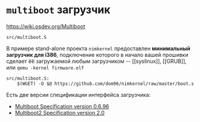 # `multiboot` загрузчик

https://wiki.osdev.org/Multiboot

`src/multiboot.S`

В примере stand-alone проекта `nimkernel` предоставлен **минимальный загрузчик для i386**, подключение которого в начало вашей прошивки сделает ёё загружаемой любым загрузчиком -- [[syslinux]], [[GRUB]], или `qemu -kernel firmware.elf`

```make
src/multiboot.S:
	$(WGET) -O $@ https://github.com/dom96/nimkernel/raw/master/boot.s
```

Есть две версии спецификации интерфейса загрузчика:
* [Multiboot Specification version 0.6.96](https://www.gnu.org/software/grub/manual/multiboot/multiboot.html)
* [Multiboot2 Specification version 2.0](https://www.gnu.org/software/grub/manual/multiboot2/multiboot.html)